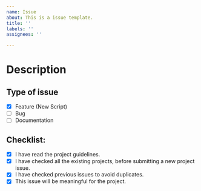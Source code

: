 ```yaml
---
name: Issue
about: This is a issue template.
title: ''
labels: ''
assignees: ''

---
```


# Description

<!-- Please include a summary of the issue.-->

## Type of issue

- [x] Feature (New Script)
- [ ] Bug
- [ ] Documentation

## Checklist:

- [x] I have read the project guidelines.
- [x] I have checked all the existing projects, before submitting a new project issue.
- [x] I have checked previous issues to avoid duplicates.
- [x] This issue will be meaningful for the project.
